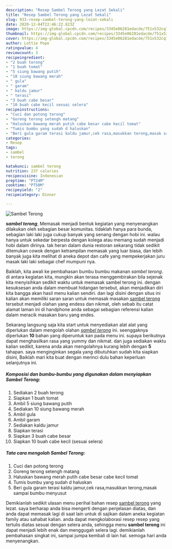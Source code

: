 ```yaml
---
description: "Resep Sambel Terong yang Lezat Sekali"
title: "Resep Sambel Terong yang Lezat Sekali"
slug: 933-resep-sambel-terong-yang-lezat-sekali
date: 2020-12-04T22:46:22.823Z
image: https://img-global.cpcdn.com/recipes/3345e06281edacde/751x532cq70/sambel-terong-foto-resep-utama.jpg
thumbnail: https://img-global.cpcdn.com/recipes/3345e06281edacde/751x532cq70/sambel-terong-foto-resep-utama.jpg
cover: https://img-global.cpcdn.com/recipes/3345e06281edacde/751x532cq70/sambel-terong-foto-resep-utama.jpg
author: Lottie Pope
ratingvalue: 4
reviewcount: 3
recipeingredient:
- "2 buah terong"
- "1 buah tomat"
- "5 siung bawang putih"
- "10 siung bawang merah"
- " gula"
- " garam"
- " kaldu jamur"
- " terasi"
- "3 buah cabe besar"
- "10 buah cabe kecil sesuai selera"
recipeinstructions:
- "Cuci dan potong terong"
- "Goreng terong setengh matang"
- "Haluskan bawang merah putih cabe besar cabe kecil tomat"
- "Tumis bumbu yang sudah d haluskan"
- "Beri gula garam terasi kaldu jamur,cek rasa,masukkan terong,masak sampai bumbu menyusut"
categories:
- Resep
tags:
- sambel
- terong

katakunci: sambel terong 
nutrition: 237 calories
recipecuisine: Indonesian
preptime: "PT24M"
cooktime: "PT50M"
recipeyield: "2"
recipecategory: Dinner

---
```



![Sambel Terong](https://img-global.cpcdn.com/recipes/3345e06281edacde/751x532cq70/sambel-terong-foto-resep-utama.jpg)

<b><i>sambel terong</i></b>, Memasak menjadi bentuk kegiatan yang menyenangkan dilakukan oleh sebagian besar komunitas. tidaklah hanya para bunda, sebagian laki laki juga cukup banyak yang senang dengan hobi ini. walau hanya untuk sekedar berpesta dengan kolega atau memang sudah menjadi hobi dalam dirinya. tak heran dalam dunia restoran sekarang tidak sedikit ditemukan cowok dengan ketrampilan memasak yang luar biasa, dan lebih banyak juga kita melihat di aneka depot dan cafe yang mempekerjakan juru masak laki laki sebagai chef mumpuni nya.



Baiklah, kita awali ke pembahasan bumbu bumbu makanan <i>sambel terong</i>. di antara kegiatan kita, mungkin akan terasa menggembirakan bila sejenak kita menyisihkan sedikit waktu untuk memasak sambel terong ini. dengan kesuksesan anda dalam membuat hidangan tersebut, akan menjadikan diri kita bangga akan hasil menu kalian sendiri. dan lagi disini dengan situs ini kalian akan memiliki saran saran untuk memasak masakan <u>sambel terong</u> tersebut menjadi olahan yang endess dan nikmat, oleh sebab itu catat alamat laman ini di handphone anda sebagai sebagian referensi kalian dalam meracik masakan baru yang endes.


Sekarang langsung saja kita start untuk menyediakan alat alat yang diperlukan dalam mengolah olahan <u><i>sambel terong</i></u> ini. seenggaknya diperlukan <b>10</b> bahan yang diperuntuk kan pada menu ini. supaya berikutnya dapat menghasilkan rasa yang yummy dan nikmat. dan juga sediakan waktu kalian sedikit, karena anda akan mengolahnya kurang lebih dengan <b>5</b> tahapan. saya menginginkan segala yang dibutuhkan sudah kita siapkan disini, Baiklah mari kita buat dengan merinci dulu bahan keperluan selanjutnya ini.

<!--inarticleads1-->

##### Komposisi dan bumbu-bumbu yang digunakan dalam menyiapkan Sambel Terong:

1. Sediakan 2 buah terong
1. Siapkan 1 buah tomat
1. Ambil 5 siung bawang putih
1. Sediakan 10 siung bawang merah
1. Ambil  gula
1. Ambil  garam
1. Sediakan  kaldu jamur
1. Siapkan  terasi
1. Siapkan 3 buah cabe besar
1. Siapkan 10 buah cabe kecil (sesuai selera)




<!--inarticleads2-->

##### Tata cara mengolah Sambel Terong:

1. Cuci dan potong terong
1. Goreng terong setengh matang
1. Haluskan bawang merah putih cabe besar cabe kecil tomat
1. Tumis bumbu yang sudah d haluskan
1. Beri gula garam terasi kaldu jamur,cek rasa,masukkan terong,masak sampai bumbu menyusut




Demikianlah sedikit ulasan menu perihal bahan resep <u>sambel terong</u> yang lezat. saya berharap anda bisa mengerti dengan penjelasan diatas, dan anda dapat memasak lagi di saat lain untuk di sajikan dalam aneka kegiatan family atau sahabat kalian. anda dapat mengkolaborasi resep resep yang tertulis diatas sesuai dengan selera anda, sehingga menu <b>sambel terong</b> ini dapat menjadi lebih enak dan menggugah selera lagi. demikianlah pembahasan singkat ini, sampai jumpa kembali di lain hal. semoga hari anda menyenangkan.
